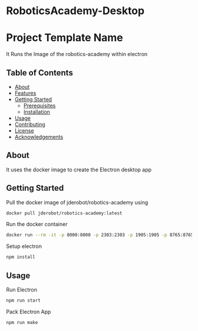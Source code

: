 # RoboticsAcademy-Desktop

# Project Template Name

It Runs the Image of the robotics-academy within electron

## Table of Contents

- [About](#about)
- [Features](#features)
- [Getting Started](#getting-started)
  - [Prerequisites](#prerequisites)
  - [Installation](#installation)
- [Usage](#usage)
- [Contributing](#contributing)
- [License](#license)
- [Acknowledgements](#acknowledgements)

## About

It uses the docker image to create the Electron desktop app

## Getting Started

Pull the docker image of jderobot/robotics-academy using

```bash
docker pull jderobot/robotics-academy:latest
```

Run the docker container

```bash
docker run --rm -it -p 8000:8000 -p 2303:2303 -p 1905:1905 -p 8765:8765 -p 6080:6080 -p 1108:1108 -p 7163:7163 jderobot/robotics-academy
```

Setup electron

```bash
npm install
```

## Usage

Run Electron 

```bash
npm run start
```
Pack Electron App

```bash
npm run make
```

